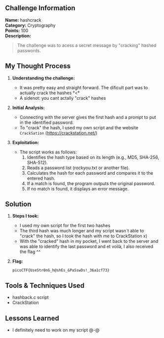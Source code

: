 ## Challenge Information
**Name:** hashcrack  
**Category:** Cryptography  
**Points:** 100  
**Description:**
> The challenge was to acess a secret message by "cracking" hashed passwords.

## My Thought Process
1. **Understanding the challenge:**  
   - It was pretty easy and straight forward. The dificult part was to actually crack the hashes °<°
   - A sidenot: you cant actally "crack" hashes

2. **Initial Analysis:**  
   - Connecting with the server gives the first hash and a prompt to put in the identified password.
   - To "crack" the hash, I used my own script and the website `CrackSation` (https://crackstation.net/)

3. **Exploitation:**  
   - The script works as follows:
        1. Identifies the hash type based on its length (e.g., MD5, SHA-256, SHA-512).
        2. Reads a password list (rockyou.txt or another file).
        3. Calculates the hash for each password and compares it to the entered hash.
        4. If a match is found, the program outputs the original password.
        5. If no match is found, it displays an error message.


## Solution
1. **Steps I took:**  
   - I used my own script for the first two hashes
   - The third hash was much longer and my script wasn´t able to "crack" the hash, so I took the hash with me to CrackStation x)
   - With the "cracked" hash in my pocket, I went back to the server and was able to identify the last password and et voilà, I also received the flag ^^

2. **Flag:**  
   ```
   picoCTF{UseStr0nG_h@shEs_&PaSswDs!_36a1cf73}
   ```

##  Tools & Techniques Used
- hashback.c script
- CrackStation

## Lessons Learned
- I definitely need to work on my script @-@

